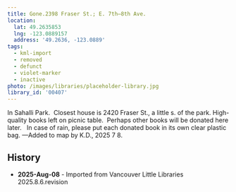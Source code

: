 ```yaml
---
title: Gone.2398 Fraser St.; E. 7th—8th Ave.
location:
  lat: 49.2635853
  lng: -123.0889157
  address: '49.2636, -123.0889'
tags:
  - kml-import
  - removed
  - defunct
  - violet-marker
  - inactive
photo: /images/libraries/placeholder-library.jpg
library_id: '00407'
---
```

In Sahalli Park.  Closest house is 2420 Fraser St., 
a little s. of the park.
High-quality books left on picnic table.  
Perhaps other books will be donated here later.  
In case of rain, please put each donated book in its own clear plastic bag.
—Added to map by K.D., 2025 7 8.

## History
- **2025-Aug-08** - Imported from Vancouver Little Libraries 2025.8.6.revision
